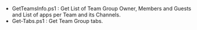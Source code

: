 - GetTeamsInfo.ps1 : Get List of Team Group Owner, Members and Guests and List of apps per Team and its Channels.
- Get-Tabs.ps1 : Get Team Group tabs.